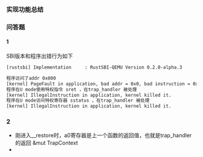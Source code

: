 ### 实现功能总结




### 问答题

#### 1
SBI版本和程序出错行为如下
``` sh
[rustsbi] Implementation     : RustSBI-QEMU Version 0.2.0-alpha.3

程序访问了addr 0x000 
[kernel] PageFault in application, bad addr = 0x0, bad instruction = 0x804003a4, kernel killed it.
程序在U mode使用特权指令 sret ，在trap_handler 被处理
[kernel] IllegalInstruction in application, kernel killed it.
程序在U mode访问特权寄存器 sstatus ，在trap_handler 被处理
[kernel] IllegalInstruction in application, kernel killed it.
``` 

### 2
 - 刚进入__restore时，a0寄存器是上一个函数的返回值，也就是trap_handler的返回 &mut TrapContext
 - 

